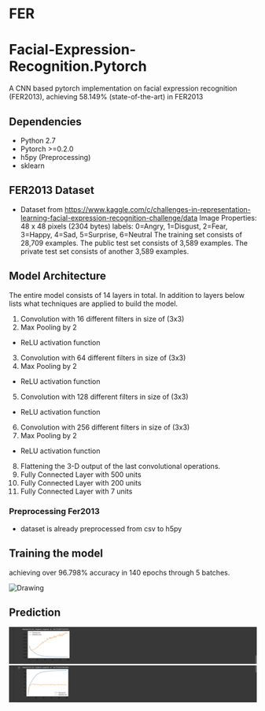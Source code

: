 # FER
# Facial-Expression-Recognition.Pytorch
A CNN based pytorch implementation on facial expression recognition (FER2013), achieving 58.149% (state-of-the-art) in FER2013



## Dependencies ##
- Python 2.7
- Pytorch >=0.2.0
- h5py (Preprocessing)
- sklearn


## FER2013 Dataset ##
- Dataset from https://www.kaggle.com/c/challenges-in-representation-learning-facial-expression-recognition-challenge/data
Image Properties: 48 x 48 pixels (2304 bytes)
labels: 0=Angry, 1=Disgust, 2=Fear, 3=Happy, 4=Sad, 5=Surprise, 6=Neutral
The training set consists of 28,709 examples. The public test set consists of 3,589 examples. The private test set consists of another 3,589 examples.

## Model Architecture ##

The entire model consists of 14 layers in total. In addition to layers below lists what techniques are applied to build the model.

1. Convolution with 16 different filters in size of (3x3)
2. Max Pooling by 2
  - ReLU activation function
3. Convolution with 64 different filters in size of (3x3)
4. Max Pooling by 2
  - ReLU activation function
5. Convolution with 128 different filters in size of (3x3)
  - ReLU activation function
6. Convolution with 256 different filters in size of (3x3)
7. Max Pooling by 2
  - ReLU activation function
8. Flattening the 3-D output of the last convolutional operations.
9. Fully Connected Layer with 500 units
10. Fully Connected Layer with 200 units
11. Fully Connected Layer with 7 units

### Preprocessing Fer2013 ###
- dataset is already preprocessed from csv to h5py 


## Training the model ##
achieving over 96.798% accuracy in 140 epochs through 5 batches.

<img src="./training.PNG" alt="Drawing"/>

## Prediction ##
<img src="./Training loss.PNG" alt="Drawing"/>
<img src="./Training Acc.PNG" alt="Drawing"/>


